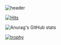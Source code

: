 ![header](https://capsule-render.vercel.app/api?type=wave&color=auto&height=300&section=header&text=Welcome%20to%20Kimdyg&fontSize=90)

[![Hits](https://hits.seeyoufarm.com/api/count/incr/badge.svg?url=https://github.com/kimdyg)](https://hits.seeyoufarm.com)

![Anurag's GitHub stats](https://github-readme-stats.vercel.app/api?username=anuraghazra&show_icons=true&theme=kimdyg)

[![trophy](https://github-profile-trophy.vercel.app/?username=kimdyg)](https://github.com/ryo-ma/github-profile-trophy)                    